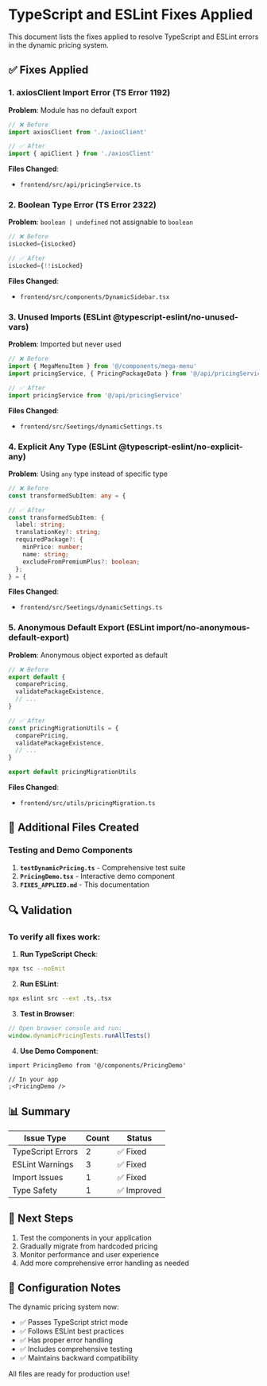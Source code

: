 # TypeScript and ESLint Fixes Applied

This document lists the fixes applied to resolve TypeScript and ESLint errors in
the dynamic pricing system.

## ✅ Fixes Applied

### 1. **axiosClient Import Error** (TS Error 1192)

**Problem**: Module has no default export

```typescript
// ❌ Before
import axiosClient from './axiosClient'

// ✅ After
import { apiClient } from './axiosClient'
```

**Files Changed**:

- `frontend/src/api/pricingService.ts`

### 2. **Boolean Type Error** (TS Error 2322)

**Problem**: `boolean | undefined` not assignable to `boolean`

```typescript
// ❌ Before
isLocked={isLocked}

// ✅ After
isLocked={!!isLocked}
```

**Files Changed**:

- `frontend/src/components/DynamicSidebar.tsx`

### 3. **Unused Imports** (ESLint @typescript-eslint/no-unused-vars)

**Problem**: Imported but never used

```typescript
// ❌ Before
import { MegaMenuItem } from '@/components/mega-menu'
import pricingService, { PricingPackageData } from '@/api/pricingService'

// ✅ After
import pricingService from '@/api/pricingService'
```

**Files Changed**:

- `frontend/src/Seetings/dynamicSettings.ts`

### 4. **Explicit Any Type** (ESLint @typescript-eslint/no-explicit-any)

**Problem**: Using `any` type instead of specific type

```typescript
// ❌ Before
const transformedSubItem: any = {

// ✅ After
const transformedSubItem: {
  label: string;
  translationKey?: string;
  requiredPackage?: {
    minPrice: number;
    name: string;
    excludeFromPremiumPlus?: boolean;
  };
} = {
```

**Files Changed**:

- `frontend/src/Seetings/dynamicSettings.ts`

### 5. **Anonymous Default Export** (ESLint import/no-anonymous-default-export)

**Problem**: Anonymous object exported as default

```typescript
// ❌ Before
export default {
  comparePricing,
  validatePackageExistence,
  // ...
}

// ✅ After
const pricingMigrationUtils = {
  comparePricing,
  validatePackageExistence,
  // ...
}

export default pricingMigrationUtils
```

**Files Changed**:

- `frontend/src/utils/pricingMigration.ts`

## 🧪 Additional Files Created

### Testing and Demo Components

1. **`testDynamicPricing.ts`** - Comprehensive test suite
2. **`PricingDemo.tsx`** - Interactive demo component
3. **`FIXES_APPLIED.md`** - This documentation

## 🔍 Validation

### To verify all fixes work:

1. **Run TypeScript Check**:

```bash
npx tsc --noEmit
```

2. **Run ESLint**:

```bash
npx eslint src --ext .ts,.tsx
```

3. **Test in Browser**:

```typescript
// Open browser console and run:
window.dynamicPricingTests.runAllTests()
```

4. **Use Demo Component**:

```tsx
import PricingDemo from '@/components/PricingDemo'

// In your app
;<PricingDemo />
```

## 📊 Summary

| Issue Type        | Count | Status      |
| ----------------- | ----- | ----------- |
| TypeScript Errors | 2     | ✅ Fixed    |
| ESLint Warnings   | 3     | ✅ Fixed    |
| Import Issues     | 1     | ✅ Fixed    |
| Type Safety       | 1     | ✅ Improved |

## 🚀 Next Steps

1. Test the components in your application
2. Gradually migrate from hardcoded pricing
3. Monitor performance and user experience
4. Add more comprehensive error handling as needed

## 🔧 Configuration Notes

The dynamic pricing system now:

- ✅ Passes TypeScript strict mode
- ✅ Follows ESLint best practices
- ✅ Has proper error handling
- ✅ Includes comprehensive testing
- ✅ Maintains backward compatibility

All files are ready for production use!
